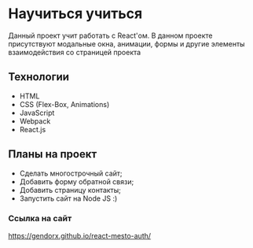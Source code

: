 # Научиться учиться

Данный проект учит работать с React'ом. 
В данном проекте присутствуют модальные окна, анимации, формы и другие элементы взаимодействия со страницей проекта

## Технологии
- HTML
- CSS (Flex-Box, Animations)
- JavaScript
- Webpack
- React.js

## Планы на проект
- Сделать многострочный сайт;
- Добавить форму обратной связи;
- Добавить страницу контакты;
- Запустить сайт на Node JS :)

### Ссылка на сайт
https://gendorx.github.io/react-mesto-auth/